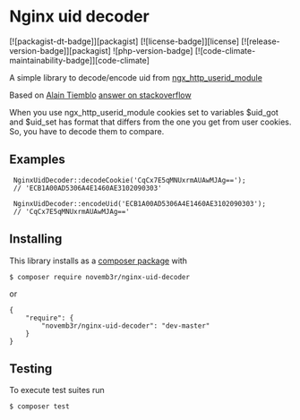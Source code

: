 # Nginx uid decoder
[![packagist-dt-badge]][packagist] [![license-badge]][license] [![release-version-badge]][packagist] ![php-version-badge] [![code-climate-maintainability-badge]][code-climate]

A simple library to decode/encode uid from [ngx_http_userid_module](http://nginx.org/en/docs/http/ngx_http_userid_module.html)

Based on [Alain Tiemblo](https://stackoverflow.com/users/731138/alain-tiemblo) [answer on stackoverflow](https://stackoverflow.com/a/48384806)

When you use ngx_http_userid_module cookies set to variables $uid_got and $uid_set has format that 
differs from the one you get from user cookies. So, you have to decode them to compare.

## Examples

```
 NginxUidDecoder::decodeCookie('CqCx7E5qMNUxrmAUAwMJAg==');
 // 'ECB1A00AD5306A4E1460AE3102090303'

 NginxUidDecoder::encodeUid('ECB1A00AD5306A4E1460AE3102090303');
 // 'CqCx7E5qMNUxrmAUAwMJAg=='
```

## Installing
This library installs as a [composer package](https://packagist.org/packages/novemb3r/nginx-uid-decoder) with

```
$ composer require novemb3r/nginx-uid-decoder
```
or 
```
{
    "require": {
        "novemb3r/nginx-uid-decoder": "dev-master"
    }
}
```

## Testing

To execute test suites run

```
$ composer test
```
